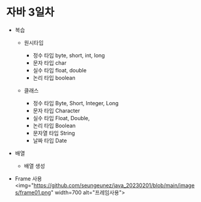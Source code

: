 # 자바 3일차

- 복습
  - 원시타입
    - 정수 타입	byte, short, int, long
    - 문자 타입  char
    - 실수 타입	float, double
    - 논리 타입	boolean

  - 클래스
    - 정수 타입 Byte, Short, Integer, Long
    - 문자 타입 Character
    - 실수 타입 Float, Double,
    - 논리 타입 Boolean
    - 문자열 타입 String
    - 날짜 타입 Date
  

- 배열
  - 배열 생성
  
- Frame 사용
  <img="https://github.com/seungeunez/java_20230201/blob/main/images/frame01.png" width=700 alt="프레임사용">
